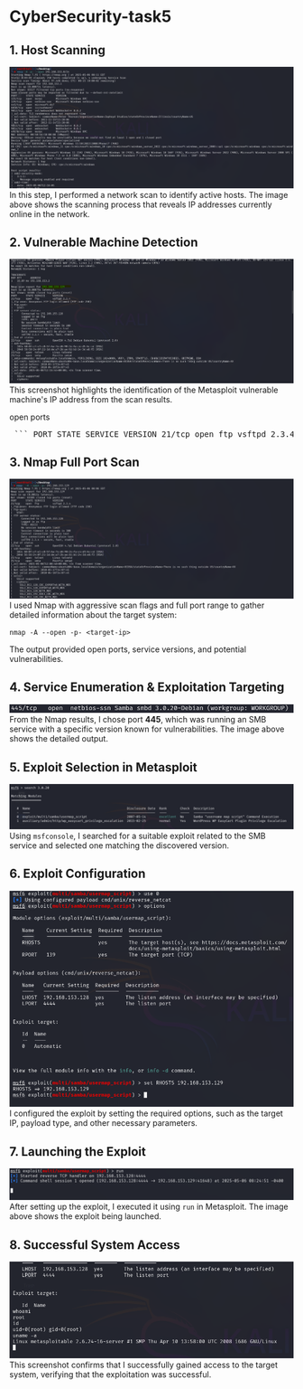 # CyberSecurity-task5

## 1. Host Scanning

![Host Scan](1-host-scan.png)  
In this step, I performed a network scan to identify active hosts. The image above shows the scanning process that reveals IP addresses currently online in the network.

## 2. Vulnerable Machine Detection

![Vulnerable Host](1-host-scan-vulnmachine.png)  
This screenshot highlights the identification of the Metasploit vulnerable machine's IP address from the scan results.

open ports 
<pre> ``` PORT STATE SERVICE VERSION 21/tcp open ftp vsftpd 2.3.4 22/tcp open ssh OpenSSH 4.7p1 Debian 8ubuntu1 (protocol 2.0) 23/tcp open telnet Linux telnetd 25/tcp open smtp Postfix smtpd 139/tcp open netbios-ssn Samba smbd 3.X - 4.X (workgroup: WORKGROUP) 445/tcp open netbios-ssn Samba smbd 3.0.20-Debian (workgroup: WORKGROUP) 512/tcp open exec netkit-rsh rexecd 513/tcp open login OpenBSD or Solaris rlogind 514/tcp open tcpwrapped 1099/tcp open java-rmi GNU Classpath grmiregistry 1524/tcp open bindshell Metasploitable root shell 2049/tcp open nfs 2-4 (RPC #100003) 2121/tcp open ftp ProFTPD 1.3.1 3306/tcp open mysql MySQL 5.0.51a-3ubuntu5 3632/tcp open distccd distccd v1 ((GNU) 4.2.4 (Ubuntu 4.2.4-1ubuntu4)) 5432/tcp open postgresql PostgreSQL DB 8.3.0 - 8.3.7 5900/tcp open vnc VNC (protocol 3.3) 6000/tcp open X11 (access denied) 6667/tcp open irc UnrealIRCd 6697/tcp open irc UnrealIRCd 8009/tcp open ajp13 Apache Jserv (Protocol v1.3) 8180/tcp open http Apache Tomcat/Coyote JSP engine 1.1 8787/tcp open drb Ruby DRb RMI (Ruby 1.8; path /usr/lib/ruby/1.8/drb) 42862/tcp open status 1 (RPC #100024) 47834/tcp open nlockmgr 1-4 (RPC #100021) 51530/tcp open mountd 1-3 (RPC #100005) 54693/tcp open java-rmi GNU Classpath grmiregistry ``` </pre>


## 3. Nmap Full Port Scan

![Nmap Scan](1a.png)  
I used Nmap with aggressive scan flags and full port range to gather detailed information about the target system:
```
nmap -A --open -p- <target-ip>
```
The output provided open ports, service versions, and potential vulnerabilities.

## 4. Service Enumeration & Exploitation Targeting

![Service Details](image1.png)  
From the Nmap results, I chose port **445**, which was running an SMB service with a specific version known for vulnerabilities. The image above shows the detailed output.

## 5. Exploit Selection in Metasploit

![Exploit Search](image2.png)  
Using `msfconsole`, I searched for a suitable exploit related to the SMB service and selected one matching the discovered version.

## 6. Exploit Configuration

![Exploit Options](expolitmsfconsole.png)  
I configured the exploit by setting the required options, such as the target IP, payload type, and other necessary parameters.

## 7. Launching the Exploit

![Running Exploit](runmsfconsole.png)  
After setting up the exploit, I executed it using `run` in Metasploit. The image above shows the exploit being launched.

## 8. Successful System Access

![System Access](sistemegiris.png)  
This screenshot confirms that I successfully gained access to the target system, verifying that the exploitation was successful.

